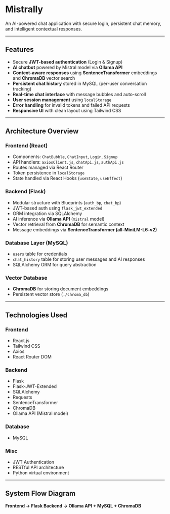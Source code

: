 # Mistrally

An AI-powered chat application with secure login, persistent chat memory, and intelligent contextual responses.

---

## Features

- Secure **JWT-based authentication** (Login & Signup)
- **AI chatbot** powered by Mistral model via **Ollama API**
- **Context-aware responses** using **SentenceTransformer** embeddings and **ChromaDB** vector search
- **Persistent chat history** stored in MySQL (per-user conversation tracking)
- **Real-time chat interface** with message bubbles and auto-scroll
- **User session management** using `localStorage`
- **Error handling** for invalid tokens and failed API requests
- **Responsive UI** with clean layout using Tailwind CSS

---

## Architecture Overview

### Frontend (React)

- Components: `ChatBubble`, `ChatInput`, `Login`, `Signup`
- API handlers: `axiosClient.js`, `chatApi.js`, `authApi.js`
- Routes managed via React Router
- Token persistence in `localStorage`
- State handled via React Hooks (`useState`, `useEffect`)

### Backend (Flask)

- Modular structure with Blueprints (`auth_bp`, `chat_bp`)
- JWT-based auth using `flask_jwt_extended`
- ORM integration via SQLAlchemy
- AI inference via **Ollama API** (`mistral` model)
- Vector retrieval from **ChromaDB** for semantic context
- Message embeddings via **SentenceTransformer (all-MiniLM-L6-v2)**

### Database Layer (MySQL)

- `users` table for credentials
- `chat_history` table for storing user messages and AI responses
- SQLAlchemy ORM for query abstraction

### Vector Database

- **ChromaDB** for storing document embeddings
- Persistent vector store (`./chroma_db`)

---

## Technologies Used

### Frontend

- React.js  
- Tailwind CSS  
- Axios  
- React Router DOM  

### Backend

- Flask  
- Flask-JWT-Extended  
- SQLAlchemy  
- Requests  
- SentenceTransformer  
- ChromaDB  
- Ollama API (Mistral model)  

### Database

- MySQL  

### Misc

- JWT Authentication  
- RESTful API architecture  
- Python virtual environment  

---

## System Flow Diagram 

**Frontend → Flask Backend → Ollama API + MySQL + ChromaDB**
